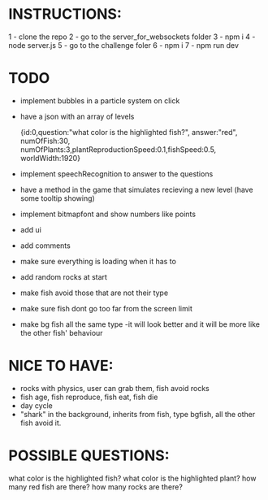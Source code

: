 # INSTRUCTIONS:

1 - clone the repo
2 - go to the server_for_websockets folder 
3 - npm i
4 - node server.js
5 - go to the challenge foler
6 - npm i
7 - npm run dev




# TODO

- implement bubbles in a particle system on click
- have a json with an array of levels

  {id:0,question:"what color is the highlighted fish?", answer:"red", numOfFish:30, numOfPlants:3,plantReproductionSpeed:0.1,fishSpeed:0.5, worldWidth:1920}

- implement speechRecognition to answer to the questions

- have a method in the game that simulates recieving a new level (have some tooltip showing)

- implement bitmapfont and show numbers like points

- add ui

- add comments
- make sure everything is loading when it has to

- add random rocks at start

- make fish avoid those that are not their type

- make sure fish dont go too far from the screen limit

- make bg fish all the same type -it will look better and it will be more like the other fish' behaviour


# NICE TO HAVE:
- rocks with physics, user can grab them, fish avoid rocks
- fish age, fish reproduce, fish eat, fish die
- day cycle
- "shark" in the background, inherits from fish, type bgfish, all the other fish avoid it.

# POSSIBLE QUESTIONS:
what color is the highlighted fish?
what color is the highlighted plant?
how many red fish are there?
how many rocks are there?

